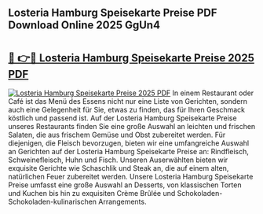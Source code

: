## Losteria Hamburg Speisekarte Preise PDF Download Online 2025 GgUn4

# <h2><a href="http://gc8plg.nevu.top/?p=Losteria+Hamburg+Speisekarte+Preise">🔗 👉🔴 Losteria Hamburg Speisekarte Preise 2025 PDF</a></h2>

[![Losteria Hamburg Speisekarte Preise 2025 PDF](https://i.imgur.com/dBaPXMq.png)](http://gc8plg.nevu.top/?p=Losteria+Hamburg+Speisekarte+Preise)
In einem Restaurant oder Café ist das Menü des Essens nicht nur eine Liste von Gerichten, sondern auch eine Gelegenheit für Sie, etwas zu finden, das für Ihren Geschmack köstlich und passend ist. Auf der Losteria Hamburg Speisekarte Preise unseres Restaurants finden Sie eine große Auswahl an leichten und frischen Salaten, die aus frischem Gemüse und Obst zubereitet werden. Für diejenigen, die Fleisch bevorzugen, bieten wir eine umfangreiche Auswahl an Gerichten auf der Losteria Hamburg Speisekarte Preise an: Rindfleisch, Schweinefleisch, Huhn und Fisch. Unseren Auserwählten bieten wir exquisite Gerichte wie Schaschlik und Steak an, die auf einem alten, natürlichen Feuer zubereitet werden. Unsere Losteria Hamburg Speisekarte Preise umfasst eine große Auswahl an Desserts, von klassischen Torten und Kuchen bis hin zu exquisiten Crème Brûlée und Schokoladen-Schokoladen-kulinarischen Arrangements.
